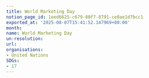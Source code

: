 ```yaml
---
title: World Marketing Day
notion_page_id: 1eed6625-c679-80f7-8791-ce8ae1d7bcc1
exported_at: '2025-08-07T15:41:52.147969+00:00'
month:
name: World Marketing Day
un-resolution: 
url: 
organisations:
- United Nations
SDGs:
- 17
---
```


